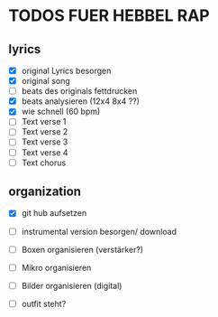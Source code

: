 # TODOS FUER HEBBEL RAP

## lyrics

- [x] original Lyrics besorgen
- [x] original song 
- [ ] beats des originals fettdrucken
- [x] beats analysieren (12x4 8x4 ??)
- [x] wie schnell (60 bpm)
- [ ] Text verse 1
- [ ] Text verse 2
- [ ] Text verse 3
- [ ] Text verse 4
- [ ] Text chorus

## organization

- [x] git hub aufsetzen
- [ ] instrumental version besorgen/ download
- [ ] Boxen organisieren (verstärker?)
- [ ] Mikro organisieren
- [ ] Bilder organisieren (digital)
- [ ] outfit steht?


